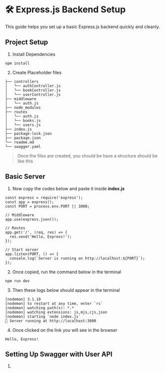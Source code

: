 # 🛠️ Express.js Backend Setup
This guide helps you set up a basic Express.js backend quickly and cleanly.

## Project Setup
1. Install Dependencies
```
npm install
```
2. Create Placeholder files
```
├── controllers
│   └── authController.js
│   └── bookController.js
│   └── userController.js
├── middleware
│   └── auth.js
├── node_modules
├── routes
│   └── auth.js
│   └── books.js
│   └── users.js
├── index.js
├── package-lock.json
├── package.json
└── readme.md
└── swagger.yaml
```
> Once the files are created, you should be have a structure should be like this

## Basic Server
1. Now copy the codes below and paste it inside **index.js**
```
const express = require('express');
const app = express();
const PORT = process.env.PORT || 3000;

// Middleware
app.use(express.json());

// Routes
app.get('/', (req, res) => {
  res.send('Hello, Express!');
});

// Start server
app.listen(PORT, () => {
  console.log(`Server is running on http://localhost:${PORT}`);
});

```

2. Once copied, run the command below in the terminal
```
npm run dev
```

3. Then these logs below should appear in the terminal
```
[nodemon] 3.1.10
[nodemon] to restart at any time, enter `rs`
[nodemon] watching path(s): *.*
[nodemon] watching extensions: js,mjs,cjs,json
[nodemon] starting `node index.js`
🚀 Server running at http://localhost:3000
```
4. Once clicked on the link you will see in the browser
```
Hello, Express!
```

## Setting Up Swagger with User API
1. 

